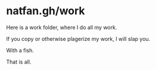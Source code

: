# natfan.gh/work

Here is a work folder, where I do all my work.

If you copy or otherwise plagerize my work, I will slap you.

With a fish.

That is all.
